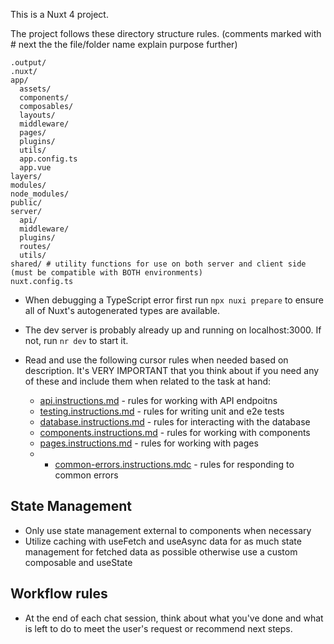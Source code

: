 This is a Nuxt 4 project.

<directory-structure-rules>
The project follows these directory structure rules.
(comments marked with # next the the file/folder name explain purpose further)

```
.output/
.nuxt/
app/
  assets/
  components/
  composables/
  layouts/
  middleware/
  pages/
  plugins/
  utils/
  app.config.ts
  app.vue
layers/
modules/
node_modules/
public/
server/
  api/
  middleware/
  plugins/
  routes/
  utils/
shared/ # utility functions for use on both server and client side (must be compatible with BOTH environments)
nuxt.config.ts
```
<directory-structure-rules>

* When debugging a TypeScript error first run `npx nuxi prepare` to ensure all of Nuxt's autogenerated types are available.

* The dev server is probably already up and running on localhost:3000. If not, run `nr dev` to start it.

* Read and use the following cursor rules when needed based on description. It's VERY IMPORTANT that you think about if you need any of these and include them when related to the task at hand:
    * [api.instructions.md](md:./instructions/api.instructions.md) - rules for working with API endpoitns
    * [testing.instructions.md](md:./instructions/testing.instructions.md) - rules for writing unit and e2e tests
    * [database.instructions.md](md:./instructions/database.instructions.md) - rules for interacting with the database
    * [components.instructions.md](md:./instructions/components.instructions.md) - rules for working with components
    * [pages.instructions.md](md:./instructions/pages.instructions.md) - rules for working with pages
    * * [common-errors.instructions.mdc](md:.cursor/rules/common-errors.instructions.md) - rules for responding to common errors


## State Management

* Only use state management external to components when necessary
* Utilize caching with useFetch and useAsync data for as much state management for fetched data as possible otherwise use a custom composable and useState

## Workflow rules

* At the end of each chat session, think about what you've done and what is left to do to meet the user's request or recommend next steps.
